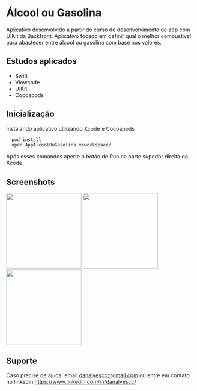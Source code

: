 
# Álcool ou Gasolina

Aplicativo desenvolvido a partir do curso de desenvolvimento de app com UIKit da Backfront. Aplicativo focado em definir qual o melhor combustível para abastecer entre álcool ou gasolina com base nos valores.




## Estudos aplicados

- Swift
- Viewcode
- UIKit
- Cocoapods


## Inicialização

Instalando aplicativo utilizando Xcode e Cocoapods

```bash
  pod install
  open AppAlcoolOuGasolina.xcworkspace/
```
Após esses comandos aperte o botão de Run na parte superior direita do Xcode.


## Screenshots
<div>
<img src="https://www.linkpicture.com/q/Simulator-Screen-Shot-iPhone-14-Pro-Max-2023-02-18-at-20.34.51.png" width="200" />
<img src="https://www.linkpicture.com/q/Simulator-Screen-Shot-iPhone-14-Pro-Max-2023-02-18-at-20.34.56.png" width="200" />
<img src="https://www.linkpicture.com/q/Simulator-Screen-Shot-iPhone-14-Pro-Max-2023-02-18-at-20.35.12.png" width="200" />
</div>


## Suporte

Caso precise de ajuda, email danalvescc@gmail.com ou entre em contato no linkedin https://www.linkedin.com/in/danalvescc/

